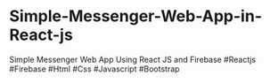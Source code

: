 # Simple-Messenger-Web-App-in-React-js
Simple Messenger Web App Using React JS and Firebase #Reactjs #Firebase #Html #Css #Javascript #Bootstrap
